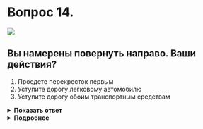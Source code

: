 # Вопрос 14.

![](https://s.drom.ru/i24228/pdd/tickets/2016/1543885581.jpg)

## Вы намерены повернуть направо. Ваши действия?

1. Проедете перекресток первым
2. Уступите дорогу легковому автомобилю
3. Уступите дорогу обоим транспортным средствам

<details>
<summary><b>Показать ответ</b></summary>
Правильный ответ: 1
</details>
<details>
<summary><b>Подробнее</b></summary>
Перекрёсток равнозначный. Водители при определении порядка проезда перекрёстка руководствуются «правилом правой руки», т.е. у кого помеха справа, тот и уступает дорогу. У Вас помехи справа при повороте направо нет. Проезжаете перекресток первым.
(Пункт 13.11 ПДД)
</details>